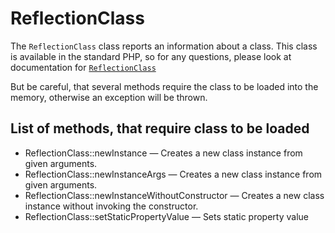 ReflectionClass
==============

The `ReflectionClass` class reports an information about a class. This class is available in the standard PHP, so for any questions, please look at documentation for [`ReflectionClass`][0]

But be careful, that several methods require the class to be loaded into the memory, otherwise an exception will be thrown.

List of methods, that require class to be loaded
---------

- ReflectionClass::newInstance — Creates a new class instance from given arguments.
- ReflectionClass::newInstanceArgs — Creates a new class instance from given arguments.
- ReflectionClass::newInstanceWithoutConstructor — Creates a new class instance without invoking the constructor.
- ReflectionClass::setStaticPropertyValue — Sets static property value

[0]: http://php.net/manual/en/class.reflectionclass.php
